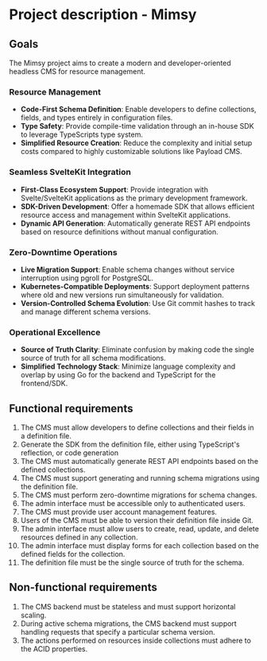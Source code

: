 # Project description - Mimsy

## Goals

The Mimsy project aims to create a modern and developer-oriented headless CMS for resource management.

### Resource Management

- **Code-First Schema Definition**: Enable developers to define collections, fields, and types entirely in configuration files.
- **Type Safety**: Provide compile-time validation through an in-house SDK to leverage TypeScripts type system.
- **Simplified Resource Creation**: Reduce the complexity and initial setup costs compared to highly customizable solutions like Payload CMS.

### Seamless SvelteKit Integration

- **First-Class Ecosystem Support**: Provide integration with Svelte/SvelteKit applications as the primary development framework.
- **SDK-Driven Development**: Offer a homemade SDK that allows efficient resource access and management within SvelteKit applications.
- **Dynamic API Generation**: Automatically generate REST API endpoints based on resource definitions without manual configuration.

### Zero-Downtime Operations

- **Live Migration Support**: Enable schema changes without service interruption using pgroll for PostgreSQL.
- **Kubernetes-Compatible Deployments**: Support deployment patterns where old and new versions run simultaneously for validation.
- **Version-Controlled Schema Evolution**: Use Git commit hashes to track and manage different schema versions.

### Operational Excellence

- **Source of Truth Clarity**: Eliminate confusion by making code the single source of truth for all schema modifications.
- **Simplified Technology Stack**: Minimize language complexity and overlap by using Go for the backend and TypeScript for the frontend/SDK.

## Functional requirements

1. The CMS must allow developers to define collections and their fields in a definition file.
2. Generate the SDK from the definition file, either using TypeScript's reflection, or code generation
3. The CMS must automatically generate REST API endpoints based on the defined collections.
4. The CMS must support generating and running schema migrations using the definition file.
5. The CMS must perform zero-downtime migrations for schema changes.
6. The admin interface must be accessible only to authenticated users.
7. The CMS must provide user account management features.
8. Users of the CMS must be able to version their definition file inside Git.
9. The admin interface must allow users to create, read, update, and delete resources defined in any collection.
10. The admin interface must display forms for each collection based on the defined fields for the collection.
11. The definition file must be the single source of truth for the schema.

## Non-functional requirements

1. The CMS backend must be stateless and must support horizontal scaling.
2. During active schema migrations, the CMS backend must support handling requests that specify a particular schema version.
3. The actions performed on resources inside collections must adhere to the ACID properties.

